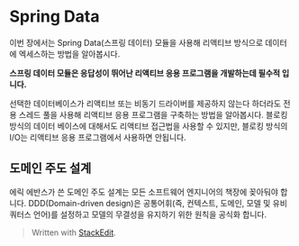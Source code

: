 # Spring Data

이번 장에서는 Spring Data(스프링 데이터) 모듈을 사용해 리액티브 방식으로 데이터에 엑세스하는 방법을 알아봅시다. 

**스프링 데이터 모듈은 응답성이 뛰어난 리액티브 응용 프로그램을 개발하는데 필수적 입니다.** 

선택한 데이터베이스가 리액티브 또는 비동기 드라이버를 제공하지 않는다 하더라도 전용 스레드 풀을 사용해 리액티브 응용 프로그램을 구축하는 방법을 알아봅시다. 블로킹 방식의 데이터 베이스에 대해서도 리액티브 접근법을 사용할 수 있지만, 블로킹 방식의 I/O는 리액티브 응용 프로그램에서 사용하면 안됩니다. 


## 도메인 주도 설계 

에릭 에반스가 쓴 도메인 주도 설계는 모든 소프트웨어 엔지니어의 책장에 꽂아둬야 합니다. DDD(Domain-driven design)은 공통어휘(즉, 컨텍스트, 도메인, 모델 및 유비쿼터스 언어)를 설정하고 모델의 무결성을 유지하기 위한 원칙을 공식화 합니다. 


> Written with [StackEdit](https://stackedit.io/).
<!--stackedit_data:
eyJoaXN0b3J5IjpbLTc3Mzg1MDAyNiwyMTI2ODA5NTA4LDQyNT
YyNzM0MF19
-->